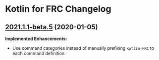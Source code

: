 # Kotlin for FRC Changelog

## [2021.1.1-beta.5](https://github.com/zPaw/kotlin-for-frc/tree/2021.1.1-beta.5) \(2020-01-05\)

**Implemented Enhancements:**

- Use command categories instead of manually prefixing `Kotlin-FRC` to each command definition
